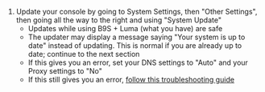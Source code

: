 1. Update your console by going to System Settings, then "Other Settings", then going all the way to the right and using "System Update"
    + Updates while using B9S + Luma (what you have) are safe
    + The updater may display a message saying "Your system is up to date" instead of updating. This is normal if you are already up to date; continue to the next section
    + If this gives you an error, set your DNS settings to "Auto" and your Proxy settings to "No"
    + If this still gives you an error, [follow this troubleshooting guide](troubleshooting#finalizing-setup)
